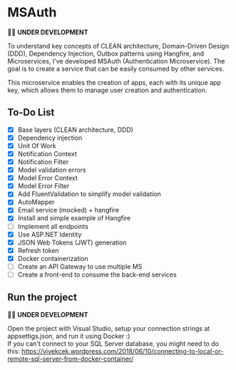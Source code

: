 # MSAuth

👨‍💻 **UNDER DEVELOPMENT**

To understand key concepts of CLEAN architecture, Domain-Driven Design (DDD), Dependency Injection, Outbox patterns using Hangfire, and Microservices, I've developed MSAuth (Authentication Microservice). The goal is to create a service that can be easily consumed by other services.

This microservice enables the creation of apps, each with its unique app key, which allows them to manage user creation and authentication.

## To-Do List

- [X] Base layers (CLEAN architecture, DDD)
- [x] Dependency injection
- [X] Unit Of Work
- [X] Notification Context
- [X] Notification Filter
- [X] Model validation errors
- [X] Model Error Context
- [X] Model Error Filter
- [X] Add FluentValidation to simplify model validation
- [X] AutoMapper
- [X] Email service (mocked) + hangfire
- [X] Install and simple example of Hangfire
- [ ] Implement all endpoints
- [X] Use ASP.NET Identity
- [X] JSON Web Tokens (JWT) generation
- [X] Refresh token
- [X] Docker containerization
- [ ] Create an API Gateway to use multiple MS
- [ ] Create a front-end to consume the back-end services

## Run the project

👨‍💻 **UNDER DEVELOPMENT**

Open the project with Visual Studio, setup your connection strings at appsettigs.json, and run it using Docker :)  
If you can't connect to your SQL Server database, you might need to do this: https://vivekcek.wordpress.com/2018/06/10/connecting-to-local-or-remote-sql-server-from-docker-container/